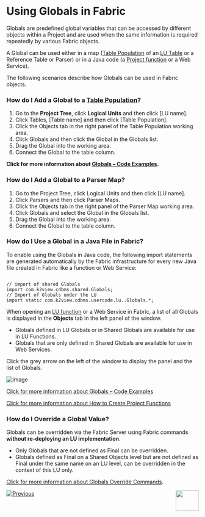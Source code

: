 # Using Globals in Fabric

Globals are predefined global variables that can be accessed by different objects within a Project and are used when the same information is required repeatedly by various Fabric objects. 

A Global can be used either in a map ([Table Population](https://github.com/k2view-academy/K2View-Academy/blob/master/articles/07_table_population/01_table_population_overview.md) of an [LU Table](https://github.com/k2view-academy/K2View-Academy/blob/master/articles/06_LU_tables/01_LU_tables_overview.md) or a Reference Table or Parser) or in a Java code (a [Project function](https://github.com/k2view-academy/K2View-Academy/blob/master/articles/07_table_population/08_project_functions.md) or a Web Service).
 
The following scenarios describe how Globals can be used in Fabric objects.

### How do I Add a Global to a [Table Population](https://github.com/k2view-academy/K2View-Academy/blob/master/articles/07_table_population/01_table_population_overview.md)?
1.	Go to the **Project Tree**, click **Logical Units** and then click [LU name]. 
2.	Click Tables, [Table name] and then click [Table Population].
3.	Click the Objects tab in the right panel of the Table Population working area.
4.	Click Globals and then click the Global in the Globals list.
5.	Drag the Global into the working area.
6.	Connect the Global to the table column.

**Click for more information about [Globals – Code Examples](https://github.com/k2view-academy/K2View-Academy/blob/master/articles/08_globals/04_globals_code_examples.md).**

### How do I Add a Global to a Parser Map?
1.	Go to the Project Tree, click Logical Units and then click [LU name].
2.	Click Parsers and then click Parser Maps.
3.	Click the Objects tab in the right panel of the Parser Map working area.
4.	Click Globals and select the Global in the Globals list.
5.	Drag the Global into the working area.
6.	Connect the Global to the table column.



### How do I Use a Global in a Java File in Fabric?
To enable using the Globals in Java code, the following import statements are generated automatically by the Fabric infrastructure for every new Java file created in Fabric like a function or Web Service: 

<pre><code>
// import of shared Globals
import com.k2view.cdbms.shared.Globals; 
// Import of Globals under the LU
import static com.k2view.cdbms.usercode.lu.<LU name>.Globals.*; 
</code></pre>

When opening an [LU function](https://github.com/k2view-academy/K2View-Academy/blob/master/articles/07_table_population/08_project_functions.md) or a Web Service in Fabric, a list of all Globals is displayed in the **Objects** tab in the left panel of the window. 
* Globals defined in LU Globals or in Shared Globals are available for use in LU Functions.
* Globals that are only defined in Shared Globals are available for use in Web Services.

Click the grey arrow on the left of the window to display the panel and the list of Globals.

![image](https://github.com/k2view-academy/K2View-Academy/blob/master/articles/08_globals/images/08_02_01%20list%20of%20Globals.png)

[Click for more information about Globals – Code Examples](https://github.com/k2view-academy/K2View-Academy/blob/master/articles/08_globals/04_globals_code_examples.md)

[Click for more information about How to Create Project Functions](https://github.com/k2view-academy/K2View-Academy/blob/master/articles/07_table_population/10_creating_a_project_function.md)

### How do I Override a Global Value?
Globals can be overridden via the Fabric Server using Fabric commands **without re-deploying an LU implementation**.
* Only Globals that are not defined as Final can be overridden. 
* Globals defined as Final on a Shared Objects level but are not defined as Final under the same name on an LU level, can be overridden in the context of this LU only.

[Click for more information about Globals Override Commands](https://github.com/k2view-academy/K2View-Academy/blob/master/articles/08_globals/03_set_globals.md). 

[![Previous](https://github.com/k2view-academy/K2View-Academy/blob/master/articles/images/Previous.png)](https://github.com/k2view-academy/K2View-Academy/blob/master/articles/08_globals/01_globals_overview.md)[<img align="right" width="60" height="54" src="https://github.com/k2view-academy/K2View-Academy/blob/master/articles/images/Next.png">](https://github.com/k2view-academy/K2View-Academy/blob/master/articles/08_globals/03_set_globals.md)






 
